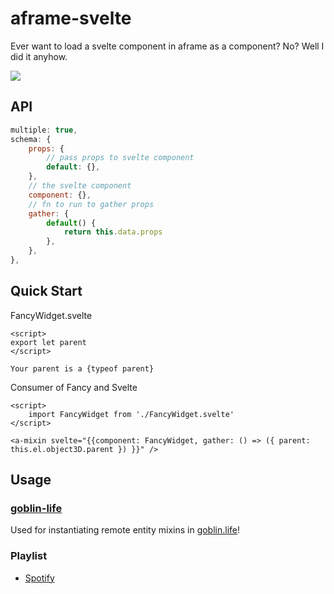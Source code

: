 # aframe-svelte

Ever want to load a svelte component in aframe as a component? No? Well I did it anyhow.

![](./docs/img/hmm.gif)

## API

```js
multiple: true,
schema: {
	props: {
		// pass props to svelte component
		default: {},
	},
	// the svelte component
	component: {},
	// fn to run to gather props
	gather: {
		default() {
			return this.data.props
		},
	},
},
```

## Quick Start

FancyWidget.svelte

```svelte
<script>
export let parent
</script>

Your parent is a {typeof parent}
```

Consumer of Fancy and Svelte

```svelte
<script>
	import FancyWidget from './FancyWidget.svelte'
</script>

<a-mixin svelte="{{component: FancyWidget, gather: () => ({ parent: this.el.object3D.parent }) }}" />
```

## Usage

### [goblin-life](https://goblin.life/)

Used for instantiating remote entity mixins in [goblin.life](https://goblin.life)!

### Playlist

- [Spotify](https://open.spotify.com/playlist/37i9dQZF1E8U06Q5kJyehH?si=1-KQhYu9RvmUDCnFXCAwlw)
